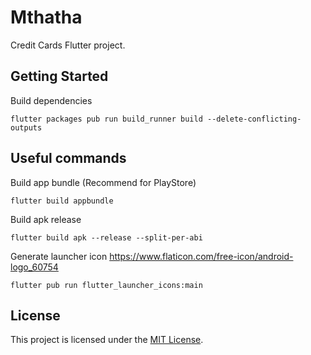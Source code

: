 # Mthatha

Credit Cards Flutter project.

## Getting Started
Build dependencies
```
flutter packages pub run build_runner build --delete-conflicting-outputs
```
## Useful commands
Build app bundle (Recommend for PlayStore)
```
flutter build appbundle
```

Build apk release
```
flutter build apk --release --split-per-abi
```

Generate launcher icon
https://www.flaticon.com/free-icon/android-logo_60754
```
flutter pub run flutter_launcher_icons:main
```

## License

This project is licensed under the [MIT License](LICENSE).